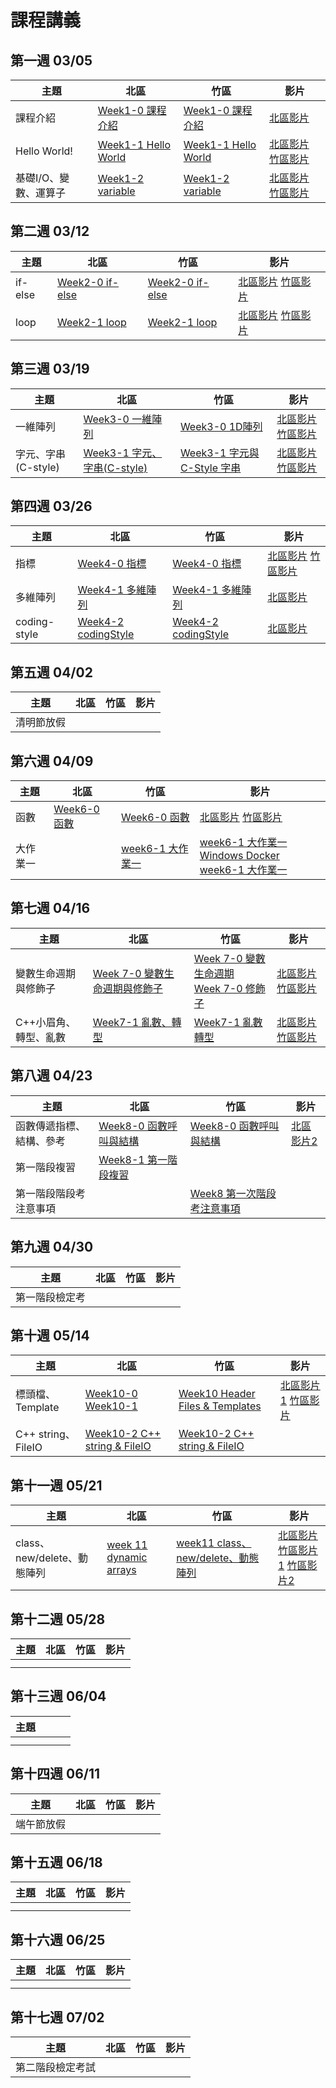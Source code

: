 # 課程講義
## 第一週 03/05

| 主題         | 北區                                      | 竹區 | 影片 |
| ------------ | ----------------------------------------- | ---- | ---- |
|   課程介紹   |   [Week1-0 課程介紹][tp-introduction]   |  [Week1-0 課程介紹][hc-introduction]  |  [北區影片][tp-yt-introduction]    |
| Hello World! |  [Week1-1 Hello World][tp-getting-started]    |  [Week1-1 Hello World][hc-getting-started]   | [北區影片][tp-yt-getting-started]  [竹區影片][hc-yt-getting-started]    |
|   基礎I/O、變數、運算子  |   [Week1-2 variable][tp-variable]  |  [Week1-2 variable][hc-variable]    |    [北區影片][tp-yt-variable]  [竹區影片][hc-yt-variable]  |

[tp-introduction]: https://drive.google.com/file/d/1tZC6zB6viX8aO-8AvH1u8hyOkp18QWd8/view?usp=sharing
[tp-getting-started]: https://www.csie.ntu.edu.tw/~b06902029/reveal.js/Sprout/2021/GettingStarted/#/
[tp-variable]: https://slides.com/allen522019/20210508
[tp-yt-introduction]: https://youtu.be/DOblj6ukB0I 
[tp-yt-getting-started]: https://youtu.be/DOblj6ukB0I 
[tp-yt-variable]: https://youtu.be/RxflJughLfg
[hc-introduction]: https://docs.google.com/presentation/d/1h-aVlZic6CbImP8O-A4292PUtAkowzuKDWNu5WNVV-4/edit?usp=sharing
[hc-getting-started]: https://docs.google.com/presentation/d/1PKSi_w4ByfEqsdobigMur0aPyXr9IeAcvP3H4d2ISiY/edit?usp=sharing
[hc-variable]: https://docs.google.com/presentation/d/1Vpn3NYpGjf0oDy8xlAIzQxrVjyYcIRn27x-qQL4XNVM/edit#slide=id.p
[hc-yt-getting-started]:https://www.youtube.com/watch?v=NqSSEgxymrI
[hc-yt-variable]: https://youtu.be/y72VNBPKiwE


## 第二週 03/12

| 主題         | 北區                                      | 竹區 | 影片 |
| ------------ | ----------------------------------------- | ---- | ---- |
|   if-else   | [Week2-0 if-else][tp-if-else]     |   [Week2-0 if-else][hc-if-else]   |  [北區影片][tp-yt-if-else] [竹區影片][hc-yt-if-else]    |
|  loop    |   [Week2-1 loop][bc-loop]    |   [Week2-1 loop][hc-loop]   |     [北區影片][tp-yt-loop] [竹區影片][hc-yt-loop]|

[tp-if-else]: https://docs.google.com/presentation/d/14cdj1tf3YMa5B4eUl-1ojRi9otG8DsiPl1jGmPTpImw/edit?usp=sharing
[hc-if-else]:https://docs.google.com/presentation/d/1ZOdWIh0Uvy6w6cOxNIVj8DJDrhSQY1elhFzm9mVeXmk/edit#slide=id.p
[hc-loop]: https://docs.google.com/presentation/d/1Y8VynfFGMXtMUY2f-z0J1yxzONPNWigY2O8K_VUzz5c/edit?usp=sharing
[bc-loop]: https://drive.google.com/file/d/1gtblxsu0yTGsuYHKLT2WsHydld1B6IpH/view?usp=sharing
[tp-yt-if-else]: https://youtu.be/7ihhZJNoCDY
[tp-yt-loop]: https://www.youtube.com/playlist?list=PLp5kjMAmhp-8L5FCxOpCl325WZ3So_dw6
[hc-yt-loop]: https://youtu.be/YLlO4tFrimc
[hc-yt-if-else]: https://www.youtube.com/watch?v=w1kQdifNFJ4

## 第三週 03/19

| 主題         | 北區                                      | 竹區 | 影片 |
| ------------ | ----------------------------------------- | ---- | ---- |
|   一維陣列              |   [Week3-0 一維陣列][tp-array]     |  [Week3-0 1D陣列][hc-array]    |   [北區影片][tp-yt-array]  [竹區影片][hc-yt-array] |
|   字元、字串(C-style)   |   [Week3-1 字元、字串(C-style)][tp-char]   | [Week3-1 字元與 C-Style 字串][hc-char] | [北區影片][tp-yt-char] [竹區影片][hc-yt-char] |

[tp-char]: https://slides.com/allen522019/20220305-59f8e3
[tp-array]: https://hackmd.io/@ruby0322/ByNmbTSW5
[hc-array]: https://docs.google.com/presentation/d/1o6CSHiaKQP96q6Id7nEKTbtEJS-bSh510DvtGwV5-Uo/edit?usp=sharing
[hc-char]: https://docs.google.com/presentation/d/1SVWvpym1kdkrjrSVtvykE56zTl2Nuu0Fpj2W7lrZJC0/edit?usp=sharing
[hc-yt-char]: https://youtu.be/-_xzNoC5vMI
[tp-yt-array]: https://youtube.com/playlist?list=PLp5kjMAmhp-8aWUDsLCvW_Paw4vgYflGN
[tp-yt-char]: https://youtu.be/XTsRLAzNBPM
[hc-yt-array]: https://youtu.be/fRMzF3QJT7c

## 第四週 03/26
| 主題          | 北區                                      | 竹區 | 影片 |
| ------------- | ----------------------------------------- | ---- | ---- |
|  指標         | [Week4-0 指標][tp-pointer]                |  [Week4-0 指標][hc-pointer]    | [北區影片][tp-yt-pointer]  [竹區影片][hc-yt-pointer] |
|  多維陣列      | [Week4-1 多維陣列][tp-ndarray]            |  [Week4-1 多維陣列][hc-ndarray]   | [北區影片][tp-yt-ndarray]     |
|  coding-style | [Week4-2 codingStyle][tp-codingStyle]     | [Week4-2 codingStyle][hc-codingStyle]     | [北區影片][tp-yt-ndarray]     |

[tp-pointer]: https://docs.google.com/presentation/d/1t2X0TlfyAenEx4lZnB00TZXb6j8ZxGix/edit?usp=sharing
[tp-ndarray]: https://docs.google.com/presentation/d/1_26YcZyTXBylkJxu21UGIGFCtnIeTxiWE7yQerxOua8/edit?usp=sharing
[tp-codingStyle]: https://docs.google.com/presentation/d/1tkZqmnl1zFmw2GXNspPdD2NVMzrO7bbyjy2ictkUT_Y/edit?usp=sharing
[hc-pointer]: https://drive.google.com/file/d/1HsfDEaRWCaZwbV4yUeWuErXSniNebDv2/view?usp=sharing
[hc-ndarray]: https://docs.google.com/presentation/d/10TgzWLwSlkfYy8w3L_xAMhqhQprnPrwi/edit#slide=id.p1
[hc-codingStyle]: https://docs.google.com/presentation/d/1FJ0ddbDvuP01fRGjepT4aYvp8RYcPRMI/edit#slide=id.p2
[tp-yt-pointer]: https://www.youtube.com/playlist?list=PLp5kjMAmhp---hMyJy_KOBkthy3DMUlsA
[hc-yt-pointer]: https://www.youtube.com/watch?v=qGWv92nSN1o
[tp-yt-ndarray]: https://www.youtube.com/playlist?list=PLp5kjMAmhp-_nMIe6OuiDxrDwMnFeylN9

## 第五週 04/02

| 主題       | 北區 | 竹區 | 影片 |
| ---------- | ---- | ---- | ---- |
| 清明節放假 |      |      |      |

## 第六週 04/09

| 主題     | 北區                       | 竹區 | 影片 |
| -------- | -------------------------- | ---- | ---- |
|  函數    |   [Week6-0 函數][tp-function]   | [Week6-0 函數][hc-function]     |  [北區影片][tp-yt-function]  [竹區影片][hc-yt-function]    |
|  大作業一  |      |   [week6-1 大作業一][hc-project1]   |  [week6-1 大作業一 Windows Docker][hc-yt-project1-docker]<br>[week6-1 大作業一][hc-yt-project1]    |

[tp-function]: https://docs.google.com/presentation/d/1jtIov-HfZxTZeSobrfZ9j0AkPWQbKpO3VA8QHMPihIk/edit?usp=sharing
[hc-function]: https://drive.google.com/file/d/1hP9NC9pmK6iaktOQqH7X_Sma6UKIVze-/view
[hc-project1]: https://slides.com/koios/sproutle
[hc-yt-project1-docker]: https://www.youtube.com/watch?v=DoNDSCCGo18
[hc-yt-project1]: https://www.youtube.com/watch?v=8GnH9hKGRV0
[tp-yt-function]: https://youtu.be/C-RmiqGOltg
[hc-yt-function]: https://youtu.be/j5zeh4ManBY

## 第七週 04/16

| 主題     | 北區                       | 竹區 | 影片 |
| -------- | -------------------------- | ---- | ---- |
|  變數生命週期與修飾子   | [Week 7-0 變數生命週期與修飾子][tp-var]    | [Week 7-0 變數生命週期][hc-var]  <br> [Week 7-0 修飾子][hc-qualifier]  | [北區影片][tp-yt-var][竹區影片][hc-yt-var]   |
|   C++小眉角、轉型、亂數   |  [Week7-1 亂數、轉型][tp-omega]    |   [Week7-1 亂數轉型][hc-omega]   | [北區影片][tp-yt-omega]   [竹區影片][hc-yt-omega]   |

[tp-var]: https://docs.google.com/presentation/d/1D8_mpLUgmfI0xbn9wsSRK5hYYVfFazfH/edit?usp=sharing&ouid=109092361545280832047&rtpof=true&sd=true
[hc-var]: https://slides.com/yeiyang/life-cycle
[hc-qualifier]: https://slides.com/yeiyang/qualifier-4e3988
[tp-omega]: https://slides.com/jason-plainlog/c/fullscreen
[hc-omega]: https://hackmd.io/@nWxhMfNES0-4UHCSWXJMcg/S10N_gmE9
[tp-yt-var]: https://youtu.be/1VVWlsv_D9U?t=1229
[tp-yt-omega]: https://youtu.be/cHQJq7WPicg
[hc-yt-omega]: https://www.youtube.com/watch?v=P7iYVmpSL84
[hc-yt-var]: https://www.youtube.com/watch?v=eKF2A4xA-Sc

## 第八週 04/23
| 主題     | 北區                       | 竹區 | 影片 |
| -------- | -------------------------- | ---- | ---- |
| 函數傳遞指標、結構、參考 | [Week8-0 函數呼叫與結構][tp-func-struct] | [Week8-0 函數呼叫與結構][hc-func-struct] | [北區影片2][tp-yt-2]     |
| 第一階段複習  |  [Week8-1 第一階段複習][tp-review]    |      |      |
| 第一階段階段考注意事項 | | [Week8 第一次階段考注意事項][hc-1-stage-infor] | |

[tp-review]: https://slides.com/jason-plainlog/p
[tp-func-struct]: https://drive.google.com/file/d/1k5fmDtaoMWVj_ESjcDRBDusQtdbTHDD7/view?usp=sharing
[hc-func-struct]: https://drive.google.com/file/d/1kaUPUZ8d0_LxkJ95TGE-F3tKFYA49svv/view?usp=sharing
[hc-1-stage-infor]: https://docs.google.com/presentation/d/1UJoJH47q5-xhEynEmV0baDyQ0eO9ahyvPguxFWUDVtY/edit?usp=sharing
[tp-yt-2]: https://youtu.be/4fgwP95PXlI
## 第九週 04/30

| 主題           | 北區 | 竹區 | 影片 |
| -------------- | ---- | ---- | ---- |
| 第一階段檢定考 |      |      |      |

## 第十週 05/14
| 主題     | 北區                       | 竹區 | 影片 |
| -------- | -------------------------- | ---- | ---- |
| 標頭檔、Template  | [Week10-0][tp-headerfile] [Week10-1][tp-template]  |  [Week10 Header Files & Templates][hc-hf-tp]    | [北區影片1][tp-ht-yt] [竹區影片][hc-hf-tp-yt]    |
|   C++ string、FileIO   | [Week10-2 C++ string & FileIO][tp-cxxstring-fileio]     | [Week10-2 C++ string & FileIO][hc-cxxstring-fileio]|  | [北區影片][tp-str-yt] [竹區影片][hc-str-yt]

[tp-headerfile]: https://tw-csie-sprout.github.io/c2022/slides/headerfile/#/
[tp-template]: https://tw-csie-sprout.github.io/c2022/slides/template/#/
[tp-cxxstring-fileio]: https://hackmd.io/@ruby0322/ByFsHGtLc#/
[hc-cxxstring-fileio]: https://docs.google.com/presentation/d/162tUU_8vmWSNnFVMKjNbX4yOevKxCNeQuW6TwTywBQw/edit?usp=sharing
[tp-ht-yt]: https://youtu.be/EUedVp16F54
[hc-hf-tp]: https://slides.com/koios/week10-header-file-template
[hc-hf-tp-yt]: https://www.youtube.com/watch?v=h5Gl46ViLkU
[hc-str-yt]: https://www.youtube.com/watch?v=bc0Oq4Xg-PI
[tp-str-yt]: https://www.youtube.com/watch?v=FDTxZpRTp8A

## 第十一週 05/21
| 主題     | 北區                       | 竹區 | 影片 |
| -------- | -------------------------- | ---- | ---- |
|   class、new/delete、動態陣列   |  [week 11 dynamic arrays][tp-dynamic-array]    |  [week11 class、new/delete、動態陣列][hc-class、new/delete、動態陣列]    |[北區影片][tp-da-yt] [竹區影片1][hc-yt-1] [竹區影片2][hc-yt-2] |

[tp-dynamic-array]:https://slides.com/jt94/sprout-2022-dynamic-arrays
[hc-class、new/delete、動態陣列]:https://slides.com/yeiyang/classandnewdelete
[hc-yt-1]:https://www.youtube.com/watch?v=wWD6hqIKZiY
[hc-yt-2]:https://www.youtube.com/watch?v=W4bwtmTeBxA
[tp-da-yt]:https://www.youtube.com/watch?v=y_Qf8dRzdIc
## 第十二週 05/28
| 主題     | 北區                       | 竹區 | 影片 |
| -------- | -------------------------- | ---- | ---- |
|      |      |      |      |
|      |      |      |      |



## 第十三週 06/04
| 主題     |      |      |      |
| -------- | -------------------------- | ---- | ---- |
|  |      |      |      |
|      |      |      |      |



## 第十四週 06/11

| 主題       | 北區 | 竹區 | 影片 |
| ---------- | ---- | ---- | ---- |
| 端午節放假 |      |      |      |

## 第十五週 06/18
| 主題     | 北區                       | 竹區 | 影片 |
| -------- | -------------------------- | ---- | ---- |
|      |      |      |      |
|      |      |      |      |



## 第十六週 06/25

| 主題     | 北區                       | 竹區 | 影片 |
| -------- | -------------------------- | ---- | ---- |
|      |      |      |      |
|      |      |      |  |



## 第十七週 07/02

| 主題             | 北區 | 竹區 | 影片 |
| ---------------- | ---- | ---- | ---- |
| 第二階段檢定考試 |      |      |      |

